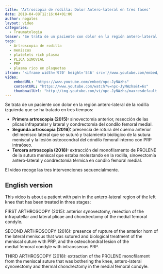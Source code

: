 ```yaml
---
title: 'Artroscopia de rodilla: Dolor Antero-lateral en tres fases'
date: 2018-04-08T12:16:04+01:00
author: nogales
layout: video
categories:
  - Traumatologia
teaser: 'Se trata de un paciente con dolor en la región antero-lateral de la rodilla izquierda que se ha tratado en tres tiempos.'
tags:
  - Artroscopia de rodilla
  - meniscus
  - platelets rich plasma
  - PLICA SINOVIAL
  - PRP
  - plasma rico en plaquetas
iframe: "<iframe width='970' height='546' src='//www.youtube.com/embed/npc-JyNWzhs' frameborder='0' allowfullscreen></iframe>"
video:
    embedURL: "https://www.youtube.com/embed/npc-JyNWzhs"
    contentURL: "https://www.youtube.com/watch?v=npc-JyNWzhs&t=6s"
    thumbnailUrl: "http://img.youtube.com/vi/npc-JyNWzhs/maxresdefault.jpg"
---
```

Se trata de un paciente con dolor en la región antero-lateral de la rodilla izquierda que se ha tratado en tres tiempos:
- **Primera artroscopia (2015):** sinovectomía anterior, resección de las plicas infrapatelar y lateral y condrectomía del condilo femoral medial.
- **Segunda artroscopia (2016):** presencia de rotura del cuerno anterior del menisco lateral que se suturó y tratamiento biológico de la sutura meniscal y la lesión osteocondral del cóndilo femoral interno con PRP intraóseo.
- **Tercera artroscopia (2018):** extracción del monofilamento de PROLENE de la sutura meniscal que estaba molestando en la rodilla, sinovectomía antero-lateral y condrectomía térmica en condilo femoral medial.

El vídeo recoge las tres intervenciones secuencialmente.



## English version

This video is about a patient with pain in the antero-lateral region of the left knee that has been treated in three stages:

FIRST ARTHROSCOPY (2015): anterior synovectomy, resection of the infrapatellar and lateral plicae and chondrectomy of the medial femoral condyle.

SECOND ARTHROSCOPY (2016): presence of rupture of the anterior horn of the lateral meniscus that was sutured and biological treatment of the meniscal suture with PRP, and the osteochondral lesion of the medial femoral condyle with intraosseous PRP.

THIRD ARTHROSCOPY (2018): extraction of the PROLENE monofilament from the meniscal suture that was bothering the knee, antero-lateral synovectomy and thermal chondrectomy in the medial femoral condyle.
